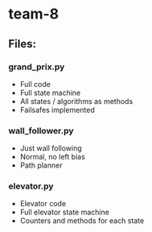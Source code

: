 # team-8

## Files:
### grand_prix.py
 - Full code
 - Full state machine
 - All states / algorithms as methods
 - Failsafes implemented

### wall_follower.py
 - Just wall following
 - Normal, no left bias
 - Path planner

### elevator.py
 - Elevator code
 - Full elevator state machine
 - Counters and methods for each state
